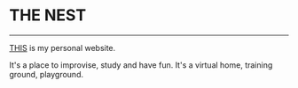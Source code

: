 # THE NEST
---

[THIS](https://svrakata.com/) is my personal website.

It's a place to improvise, study and have fun. It's a virtual home, training ground, playground.
